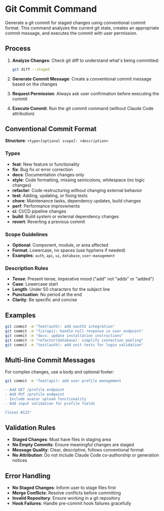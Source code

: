 # Git Commit Command

Generate a git commit for staged changes using conventional commit format. This command analyzes the current git state, creates an appropriate commit message, and executes the commit with user permission.

## Process

1. **Analyze Changes**: Check git diff to understand what's being committed:
   ```bash
   git diff --staged
   ```

2. **Generate Commit Message**: Create a conventional commit message based on the changes

3. **Request Permission**: Always ask user confirmation before executing the commit

4. **Execute Commit**: Run the git commit command (without Claude Code attribution)

## Conventional Commit Format

**Structure**: `<type>[optional scope]: <description>`

### Types

- **feat**: New feature or functionality
- **fix**: Bug fix or error correction
- **docs**: Documentation changes only
- **style**: Code formatting, missing semicolons, whitespace (no logic changes)
- **refactor**: Code restructuring without changing external behavior
- **test**: Adding, updating, or fixing tests
- **chore**: Maintenance tasks, dependency updates, build changes
- **perf**: Performance improvements
- **ci**: CI/CD pipeline changes
- **build**: Build system or external dependency changes
- **revert**: Reverting a previous commit

### Scope Guidelines

- **Optional**: Component, module, or area affected
- **Format**: Lowercase, no spaces (use hyphens if needed)
- **Examples**: `auth`, `api`, `ui`, `database`, `user-management`

### Description Rules

- **Tense**: Present tense, imperative mood ("add" not "adds" or "added")
- **Case**: Lowercase start
- **Length**: Under 50 characters for the subject line
- **Punctuation**: No period at the end
- **Clarity**: Be specific and concise

## Examples

```bash
git commit -m "feat(auth): add oauth2 integration"
git commit -m "fix(api): handle null response in user endpoint"
git commit -m "docs: update installation instructions"
git commit -m "refactor(database): simplify connection pooling"
git commit -m "test(auth): add unit tests for login validation"
```

## Multi-line Commit Messages

For complex changes, use a body and optional footer:

```bash
git commit -m "feat(api): add user profile management

- Add GET /profile endpoint
- Add PUT /profile endpoint
- Include avatar upload functionality
- Add input validation for profile fields

Closes #123"
```

## Validation Rules

- **Staged Changes**: Must have files in staging area
- **No Empty Commits**: Ensure meaningful changes are staged
- **Message Quality**: Clear, descriptive, follows conventional format
- **No Attribution**: Do not include Claude Code co-authorship or generation notices

## Error Handling

- **No Staged Changes**: Inform user to stage files first
- **Merge Conflicts**: Resolve conflicts before committing
- **Invalid Repository**: Ensure working in a git repository
- **Hook Failures**: Handle pre-commit hook failures gracefully
